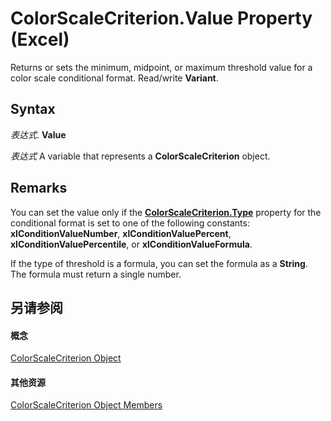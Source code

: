 
# ColorScaleCriterion.Value Property (Excel)

Returns or sets the minimum, midpoint, or maximum threshold value for a color scale conditional format. Read/write  **Variant**.


## Syntax

 _表达式_. **Value**

 _表达式_ A variable that represents a **ColorScaleCriterion** object.


## Remarks

You can set the value only if the  **[ColorScaleCriterion.Type](59ea77b7-4d12-22e5-380c-bb94912a6550.md)** property for the conditional format is set to one of the following constants: **xlConditionValueNumber**, **xlConditionValuePercent**, **xlConditionValuePercentile**, or **xlConditionValueFormula**.

If the type of threshold is a formula, you can set the formula as a  **String**. The formula must return a single number.


## 另请参阅


#### 概念


[ColorScaleCriterion Object](8b7ffd61-b843-3995-d872-e07d35adfedc.md)
#### 其他资源


[ColorScaleCriterion Object Members](http://msdn.microsoft.com/library/5bf6725a-98a8-99cf-42d2-0808e9a74421%28Office.15%29.aspx)